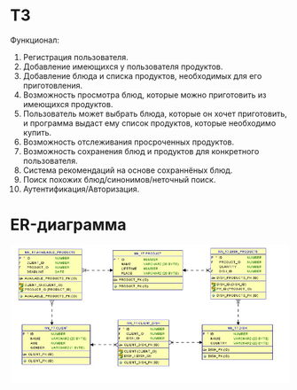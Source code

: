 # ТЗ

Функционал:
1. Регистрация пользователя.
2. Добавление имеющихся у пользователя продуктов.
3. Добавление блюда и списка продуктов, необходимых для его приготовления.
4. Возможность просмотра блюд, которые можно приготовить из имеющихся продуктов.
5. Пользователь может выбрать блюда, которые он хочет приготовить, и программа выдаст ему список продуктов, которые необходимо купить.
6. Возможность отслеживания просроченных продуктов.
7. Возможность сохранения блюд и продуктов для конкретного пользователя.
8. Система рекомендаций на основе сохраннёных блюд.
9. Поиск похожих блюд/синонимов/неточный поиск.
10. Аутентификация/Авторизация.

# ER-диаграмма
![ER-диаграмма](https://github.com/Nazhadna/nc_project/raw/master/Docs/ER2.png)

